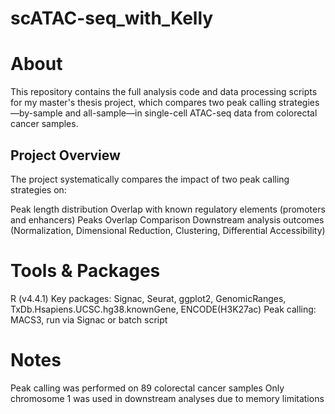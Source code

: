 # scATAC-seq_with_Kelly
# About
This repository contains the full analysis code and data processing scripts for my master's thesis project, which compares two peak calling strategies—by-sample and all-sample—in single-cell ATAC-seq data from colorectal cancer samples.

## Project Overview
The project systematically compares the impact of two peak calling strategies on:

Peak length distribution
Overlap with known regulatory elements (promoters and enhancers)
Peaks Overlap Comparison
Downstream analysis outcomes (Normalization, Dimensional Reduction, Clustering, Differential Accessibility)

# Tools & Packages
R (v4.4.1)
Key packages: Signac, Seurat, ggplot2, GenomicRanges, TxDb.Hsapiens.UCSC.hg38.knownGene, ENCODE(H3K27ac)
Peak calling: MACS3, run via Signac or batch script

# Notes
Peak calling was performed on 89 colorectal cancer samples
Only chromosome 1 was used in downstream analyses due to memory limitations
